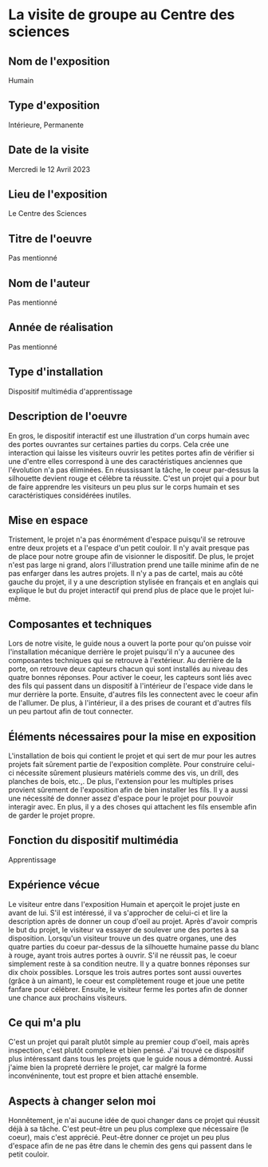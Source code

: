# La visite de groupe au Centre des sciences

<h2>Nom de l'exposition</h2>
Humain

<h2>Type d'exposition</h2>
Intérieure, Permanente

<h2>Date de la visite</h2>
Mercredi le 12 Avril 2023

<h2>Lieu de l'exposition</h2>
Le Centre des Sciences

<h2>Titre de l'oeuvre</h2>
Pas mentionné

<h2>Nom de l'auteur</h2>
Pas mentionné

<h2>Année de réalisation</h2>
Pas mentionné

<h2>Type d'installation</h2>
Dispositif multimédia d'apprentissage

<h2>Description de l'oeuvre</h2>
En gros, le dispositif interactif est une illustration d'un corps humain avec des portes ouvrantes sur certaines parties du corps. Cela crée une interaction qui laisse les visiteurs ouvrir les petites portes afin de vérifier si une d'entre elles correspond à une des caractéristiques anciennes que l'évolution n'a pas éliminées. En réussissant la tâche, le coeur par-dessus la silhouette devient rouge et célèbre ta réussite. C'est un projet qui a pour but de faire apprendre les visiteurs un peu plus sur le corps humain et ses caractéristiques considérées inutiles.  

<h2>Mise en espace</h2>
Tristement, le projet n'a pas énormément d'espace puisqu'il se retrouve entre deux projets et a l'espace d'un petit couloir. Il n'y avait presque pas de place pour notre groupe afin de visionner le dispositif. De plus, le projet n'est pas large ni grand, alors l'illustration prend une taille minime afin de ne pas enfarger dans les autres projets. Il n'y a pas de cartel, mais au côté gauche du projet, il y a une description stylisée en français et en anglais qui explique le but du projet interactif qui prend plus de place que le projet lui-même.  

<h2>Composantes et techniques</h2>
Lors de notre visite, le guide nous a ouvert la porte pour qu'on puisse voir l'installation mécanique derrière le projet puisqu'il n'y a aucunee des composantes techniques qui se retrouve à l'extérieur. Au derrière de la porte, on retrouve deux capteurs chacun qui sont installés au niveau des quatre bonnes réponses. Pour activer le coeur, les capteurs sont liés avec des fils qui passent dans un dispositif à l'intérieur de l'espace vide dans le mur derrière la porte. Ensuite, d'autres fils les connectent avec le coeur afin de l'allumer. De plus, à l'intérieur, il a des prises de courant et d'autres fils un peu partout afin de tout connecter.  

<h2>Éléments nécessaires pour la mise en exposition</h2>
L'installation de bois qui contient le projet et qui sert de mur pour les autres projets fait sûrement partie de l'exposition complète. Pour construire celui-ci nécessite sûrement plusieurs matériels comme des vis, un drill, des planches de bois, etc.,. De plus, l'extension pour les multiples prises provient sûrement de l'exposition afin de bien installer les fils. Il y a aussi une nécessité de donner assez d'espace pour le projet pour pouvoir interagir avec. En plus, il y a des choses qui attachent les fils ensemble afin de garder le projet propre.

<h2>Fonction du dispositif multimédia</h2>
Apprentissage

<h2>Expérience vécue</h2>
Le visiteur entre dans l'exposition Humain et aperçoit le projet juste en avant de lui. S'il est intéressé, il va s'approcher de celui-ci et lire la description après de donner un coup d'oeil au projet. Après d'avoir compris le but du projet, le visiteur va essayer de soulever une des portes à sa disposition. Lorsqu'un visiteur trouve un des quatre organes, une des quatre parties du coeur par-dessus de la silhouette humaine passe du blanc à rouge, ayant trois autres portes à ouvrir. S'il ne réussit pas, le coeur simplement reste à sa condition neutre. Il y a quatre bonnes réponses sur dix choix possibles. Lorsque les trois autres portes sont aussi ouvertes (grâce à un aimant), le coeur est complètement rouge et joue une petite fanfare pour célébrer. Ensuite, le visiteur ferme les portes afin de donner une chance aux prochains visiteurs.

<h2>Ce qui m'a plu</h2>
C'est un projet qui paraît plutôt simple au premier coup d'oeil, mais après inspection, c'est plutôt complexe et bien pensé. J'ai trouvé ce dispositif plus intéressant dans tous les projets que le guide nous a démontré. Aussi j'aime bien la propreté derrière le projet, car malgré la forme inconvéninente, tout est propre et bien attaché ensemble.  

<h2>Aspects à changer selon moi</h2>
Honnêtement, je n'ai aucune idée de quoi changer dans ce projet qui réussit déjà à sa tâche. C'est peut-être un peu plus complexe que nécessaire (le coeur), mais c'est apprécié. Peut-être donner ce projet un peu plus d'espace afin de ne pas être dans le chemin des gens qui passent dans le petit couloir. 
